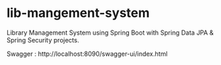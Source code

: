 # lib-mangement-system
Library Management System using Spring Boot with Spring Data JPA &amp; Spring Security projects.

Swagger : http://localhost:8090/swagger-ui/index.html